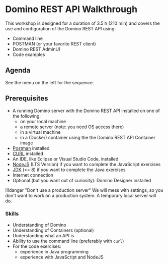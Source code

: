 # Domino REST API Walkthrough

This workshop is designed for a duration of 3.5 h (210 min) and covers the use and configuration of the Domino REST API using:

- Command line
- POSTMAN (or your favorite REST client)
- Domino REST AdminUI
- Code examples

## Agenda

See the menu on the left for the sequence.

## Prerequisites

- A running Domino server with the Domino REST API installed on one of the following:
    - on your local machine
    - a remote server (note: you need OS access there)
    - in a virtual machine
    - in a (Docker) container using the the Domino REST API Container image
- [Postman](https://www.postman.com) installed
- [CURL](https://curl.se) installed
- An IDE, like Eclipse or Visual Studio Code, installed
- [NodeJS](https://nodejs.org/en/) (LTS Version) if you want to complete the JavaScript exercises
- [JDK](https://jdk.java.net) (>= 8) if you want to complete the Java exercises
- Internet connection
- Optional (but you want out of curiosity): Domino Designer installed

!!!danger "Don't use a production server"
    We will mess with settings, so you don't want to work on a production system. A temporary local server will do.

### Skills

- Understanding of Domino
- Understanding of Containers (optional)
- Understanding what an API is
- Ability to use the command line (preferably with `curl`)
- For the code exercises:
    - experience in Java programming
    - experience with JavaScript and NodeJS

<!--## Conduct

- ask questions
- try things out
- talk to your fellow participants (a.k.a. pair-programming)-->
